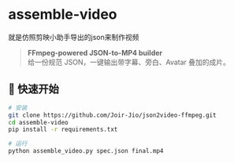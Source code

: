 # assemble-video
就是仿照剪映小助手导出的json来制作视频
> **FFmpeg-powered JSON-to-MP4 builder**  
> 给一份规范 JSON，一键输出带字幕、旁白、Avatar 叠加的成片。


## 🚀 快速开始
```bash
# 安装
git clone https://github.com/Joir-Jio/json2video-ffmpeg.git
cd assemble-video
pip install -r requirements.txt 

# 运行
python assemble_video.py spec.json final.mp4
